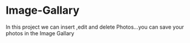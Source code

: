 # Image-Gallary
In this project we can insert ,edit and delete Photos...you can save your photos in the Image Gallary
